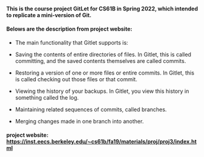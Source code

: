 #### This is the course project GitLet for CS61B in Spring 2022, which intended to replicate a mini-version of Git.

#### Belows are the description from project website:

- The main functionality that Gitlet supports is:

- Saving the contents of entire directories of files. In Gitlet, this is called committing, and the saved contents themselves are called commits.
- Restoring a version of one or more files or entire commits. In Gitlet, this is called checking out those files or that commit.
- Viewing the history of your backups. In Gitlet, you view this history in something called the log.
- Maintaining related sequences of commits, called branches.
- Merging changes made in one branch into another.

#### project website: https://inst.eecs.berkeley.edu/~cs61b/fa19/materials/proj/proj3/index.html
